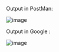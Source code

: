 Output in PostMan:

![image](https://user-images.githubusercontent.com/87435152/235309077-c41cade7-9a79-4514-b16f-39b286456cfe.png)

Output in Google :

![image](https://user-images.githubusercontent.com/87435152/235309108-46a6614e-54f4-4fb2-a727-10f8dda7c169.png)
